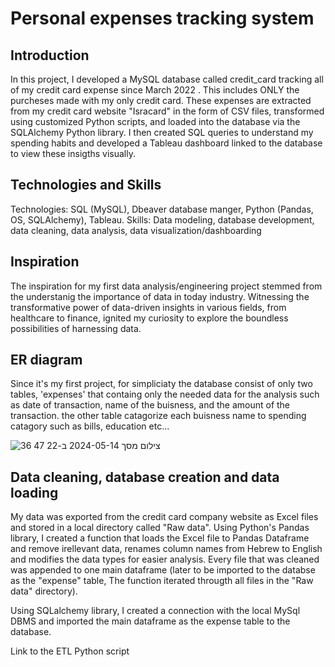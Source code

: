# Personal expenses tracking system

## Introduction

In this project, I developed a MySQL database called credit_card tracking all of my credit card expense since March 2022 . This includes ONLY the purcheses made with my only credit card. These expenses are extracted from my credit card website "Isracard" in the form of CSV files, transformed using customized Python scripts, and loaded into the database via the SQLAlchemy Python library. I then created SQL queries to understand my spending habits and developed a Tableau dashboard linked to the database to view these insigths visually.

## Technologies and Skills

Technologies: SQL (MySQL), Dbeaver database manger, Python (Pandas, OS, SQLAlchemy), Tableau.
Skills: Data modeling, database development, data cleaning, data analysis, data visualization/dashboarding

## Inspiration

The inspiration for my first data analysis/engineering project stemmed from the understanig the importance of data in today industry. Witnessing the transformative power of data-driven insights in various fields, from healthcare to finance, ignited my curiosity to explore the boundless possibilities of harnessing data. 

## ER diagram

Since it's my first project, for simpliciaty the database consist of only two tables, 'expenses' that containg only the needed data for the analysis such as date of transaction, name of the buisness, and the amount of the transaction. the other table catagorize each buisness name to spending catagory such as  bills, education etc...

![צילום מסך 2024-05-14 ב-22 47 36](https://github.com/roni45455/Personal-finance-project/assets/160248285/3cef1385-9810-47a2-bf36-00e63673adc2)
## Data cleaning, database creation and data loading

My data was exported from the credit card company website as Excel files and stored in a local directory called "Raw data".
Using Python's Pandas library, I created a function that loads the Excel file to Pandas Dataframe and remove irellevant data, renames column names from Hebrew to English and modifies the data types for easier analysis.
Every file that was cleaned was appended to one main dataframe (later to be imported to the databse as the "expense" table,
The function iterated througth all files in the "Raw data" directory).

Using SQLalchemy library, I created a connection with the local MySql DBMS and imported the main dataframe as the expense table to the database.

Link to the ETL Python script




